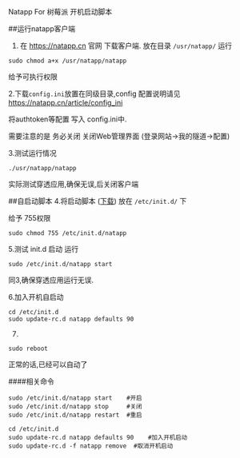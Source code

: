 Natapp For 树莓派 开机启动脚本

##运行natapp客户端
1. 在 https://natapp.cn 官网 下载客户端.
放在目录 `/usr/natapp/`
运行
```
sudo chmod a+x /usr/natapp/natapp
```
给予可执行权限
 
2.下载`config.ini`放置在同级目录,config 配置说明请见 https://natapp.cn/article/config_ini

将authtoken等配置 写入 config.ini中.

需要注意的是 务必关闭 关闭Web管理界面 (登录网站->我的隧道->配置)

3.测试运行情况
```
./usr/natapp/natapp
```
实际测试穿透应用,确保无误,后关闭客户端

##自启动脚本
4.将启动脚本 ([下载](https://raw.githubusercontent.com/natapp/natapp_autostart/master/RaspberryPi/natapp)) 放在 `/etc/init.d/` 下

给予 755权限
```
sudo chmod 755 /etc/init.d/natapp
```

5.测试 init.d 启动
运行
```
sudo /etc/init.d/natapp start
```
同3,确保穿透应用运行无误.

6.加入开机自启动
```
cd /etc/init.d
sudo update-rc.d natapp defaults 90
```

7.
```
sudo reboot
```
正常的话,已经可以自动了

####相关命令
```
sudo /etc/init.d/natapp start    #开启
sudo /etc/init.d/natapp stop     #关闭
sudo /etc/init.d/natapp restart  #重启

cd /etc/init.d
sudo update-rc.d natapp defaults 90    #加入开机启动
sudo update-rc.d -f natapp remove  #取消开机启动
```

